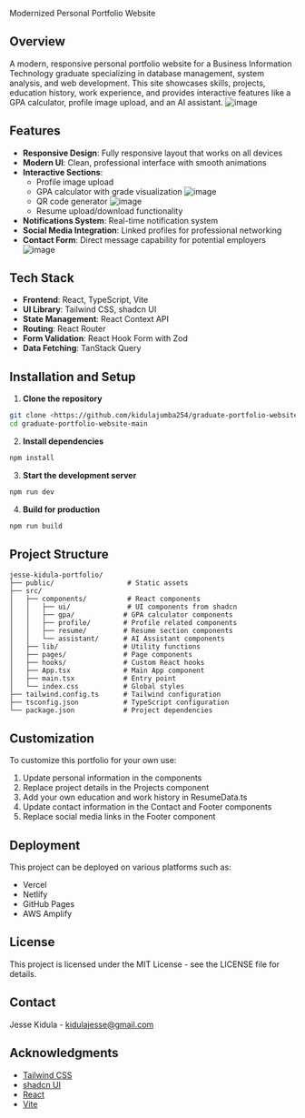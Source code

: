 Modernized Personal Portfolio Website

## Overview

A modern, responsive personal portfolio website for a Business Information Technology graduate specializing in database management, system analysis, and web development. This site showcases skills, projects, education history, work experience, and provides interactive features like a GPA calculator, profile image upload, and an AI assistant.
![image](https://github.com/user-attachments/assets/7085b674-deae-4a3b-becc-44d58aa8df7d)

## Features

- **Responsive Design**: Fully responsive layout that works on all devices
- **Modern UI**: Clean, professional interface with smooth animations
- **Interactive Sections**:
  - Profile image upload
  - GPA calculator with grade visualization
    ![image](https://github.com/user-attachments/assets/613b51f2-b6ce-4ff6-b2e2-18c96dd4c88f)
  - QR code generator
    ![image](https://github.com/user-attachments/assets/fcde1c12-796d-4718-b258-e330bf6fbb40)
  - Resume upload/download functionality
- **Notifications System**: Real-time notification system
- **Social Media Integration**: Linked profiles for professional networking
- **Contact Form**: Direct message capability for potential employers
  ![image](https://github.com/user-attachments/assets/7f7e3ce9-cdcb-4a22-b353-5dbd2b51b695)

## Tech Stack

- **Frontend**: React, TypeScript, Vite
- **UI Library**: Tailwind CSS, shadcn UI
- **State Management**: React Context API
- **Routing**: React Router
- **Form Validation**: React Hook Form with Zod
- **Data Fetching**: TanStack Query

## Installation and Setup

1. **Clone the repository**

```bash
git clone <https://github.com/kidulajumba254/graduate-portfolio-website.git>
cd graduate-portfolio-website-main
```

2. **Install dependencies**

```bash
npm install
```

3. **Start the development server**

```bash
npm run dev
```

4. **Build for production**

```bash
npm run build
```

## Project Structure

```
jesse-kidula-portfolio/
├── public/                  # Static assets
├── src/
│   ├── components/          # React components
│   │   ├── ui/              # UI components from shadcn
│   │   ├── gpa/            # GPA calculator components
│   │   ├── profile/        # Profile related components
│   │   ├── resume/         # Resume section components
│   │   └── assistant/      # AI Assistant components
│   ├── lib/                # Utility functions
│   ├── pages/              # Page components
│   ├── hooks/              # Custom React hooks
│   ├── App.tsx             # Main App component
│   ├── main.tsx            # Entry point
│   └── index.css           # Global styles
├── tailwind.config.ts      # Tailwind configuration
├── tsconfig.json           # TypeScript configuration
└── package.json            # Project dependencies
```

## Customization

To customize this portfolio for your own use:

1. Update personal information in the components
2. Replace project details in the Projects component
3. Add your own education and work history in ResumeData.ts
4. Update contact information in the Contact and Footer components
5. Replace social media links in the Footer component

## Deployment

This project can be deployed on various platforms such as:

- Vercel
- Netlify
- GitHub Pages
- AWS Amplify

## License

This project is licensed under the MIT License - see the LICENSE file for details.

## Contact

Jesse Kidula - kidulajesse@gmail.com


## Acknowledgments

- [Tailwind CSS](https://tailwindcss.com/)
- [shadcn UI](https://ui.shadcn.com/)
- [React](https://reactjs.org/)
- [Vite](https://vitejs.dev/)

